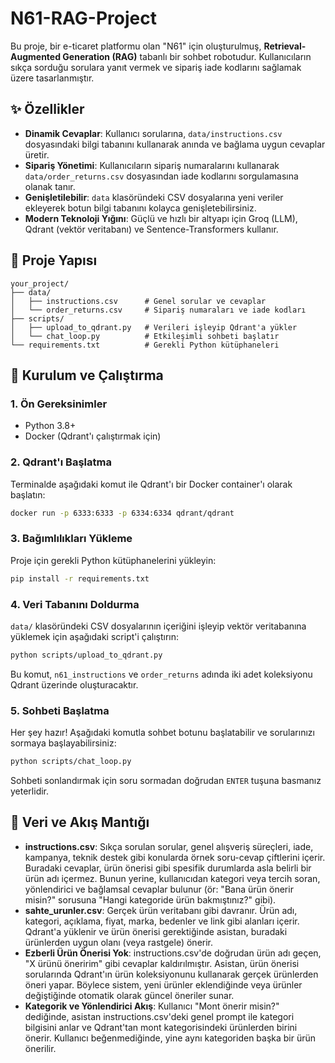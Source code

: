 # N61-RAG-Project

Bu proje, bir e-ticaret platformu olan "N61" için oluşturulmuş, **Retrieval-Augmented Generation (RAG)** tabanlı bir sohbet robotudur. Kullanıcıların sıkça sorduğu sorulara yanıt vermek ve sipariş iade kodlarını sağlamak üzere tasarlanmıştır.

## ✨ Özellikler

- **Dinamik Cevaplar**: Kullanıcı sorularına, `data/instructions.csv` dosyasındaki bilgi tabanını kullanarak anında ve bağlama uygun cevaplar üretir.
- **Sipariş Yönetimi**: Kullanıcıların sipariş numaralarını kullanarak `data/order_returns.csv` dosyasından iade kodlarını sorgulamasına olanak tanır.
- **Genişletilebilir**: `data` klasöründeki CSV dosyalarına yeni veriler ekleyerek botun bilgi tabanını kolayca genişletebilirsiniz.
- **Modern Teknoloji Yığını**: Güçlü ve hızlı bir altyapı için Groq (LLM), Qdrant (vektör veritabanı) ve Sentence-Transformers kullanır.

## 📁 Proje Yapısı

```
your_project/
├── data/
│   ├── instructions.csv      # Genel sorular ve cevaplar
│   └── order_returns.csv     # Sipariş numaraları ve iade kodları
├── scripts/
│   ├── upload_to_qdrant.py   # Verileri işleyip Qdrant'a yükler
│   └── chat_loop.py          # Etkileşimli sohbeti başlatır
└── requirements.txt          # Gerekli Python kütüphaneleri
```

## 🚀 Kurulum ve Çalıştırma

### 1. Ön Gereksinimler

- Python 3.8+
- Docker (Qdrant'ı çalıştırmak için)

### 2. Qdrant'ı Başlatma

Terminalde aşağıdaki komut ile Qdrant'ı bir Docker container'ı olarak başlatın:

```bash
docker run -p 6333:6333 -p 6334:6334 qdrant/qdrant
```

### 3. Bağımlılıkları Yükleme

Proje için gerekli Python kütüphanelerini yükleyin:

```bash
pip install -r requirements.txt
```

### 4. Veri Tabanını Doldurma

`data/` klasöründeki CSV dosyalarının içeriğini işleyip vektör veritabanına yüklemek için aşağıdaki script'i çalıştırın:

```bash
python scripts/upload_to_qdrant.py
```
Bu komut, `n61_instructions` ve `order_returns` adında iki adet koleksiyonu Qdrant üzerinde oluşturacaktır.

### 5. Sohbeti Başlatma

Her şey hazır! Aşağıdaki komutla sohbet botunu başlatabilir ve sorularınızı sormaya başlayabilirsiniz:

```bash
python scripts/chat_loop.py
```

Sohbeti sonlandırmak için soru sormadan doğrudan `ENTER` tuşuna basmanız yeterlidir. 

## 🔄 Veri ve Akış Mantığı

- **instructions.csv**: Sıkça sorulan sorular, genel alışveriş süreçleri, iade, kampanya, teknik destek gibi konularda örnek soru-cevap çiftlerini içerir. Buradaki cevaplar, ürün önerisi gibi spesifik durumlarda asla belirli bir ürün adı içermez. Bunun yerine, kullanıcıdan kategori veya tercih soran, yönlendirici ve bağlamsal cevaplar bulunur (ör: "Bana ürün önerir misin?" sorusuna "Hangi kategoride ürün bakmıştınız?" gibi).
- **sahte_urunler.csv**: Gerçek ürün veritabanı gibi davranır. Ürün adı, kategori, açıklama, fiyat, marka, bedenler ve link gibi alanları içerir. Qdrant'a yüklenir ve ürün önerisi gerektiğinde asistan, buradaki ürünlerden uygun olanı (veya rastgele) önerir.
- **Ezberli Ürün Önerisi Yok**: instructions.csv'de doğrudan ürün adı geçen, "X ürünü öneririm" gibi cevaplar kaldırılmıştır. Asistan, ürün önerisi sorularında Qdrant'ın ürün koleksiyonunu kullanarak gerçek ürünlerden öneri yapar. Böylece sistem, yeni ürünler eklendiğinde veya ürünler değiştiğinde otomatik olarak güncel öneriler sunar.
- **Kategorik ve Yönlendirici Akış**: Kullanıcı "Mont önerir misin?" dediğinde, asistan instructions.csv'deki genel prompt ile kategori bilgisini anlar ve Qdrant'tan mont kategorisindeki ürünlerden birini önerir. Kullanıcı beğenmediğinde, yine aynı kategoriden başka bir ürün önerilir. 